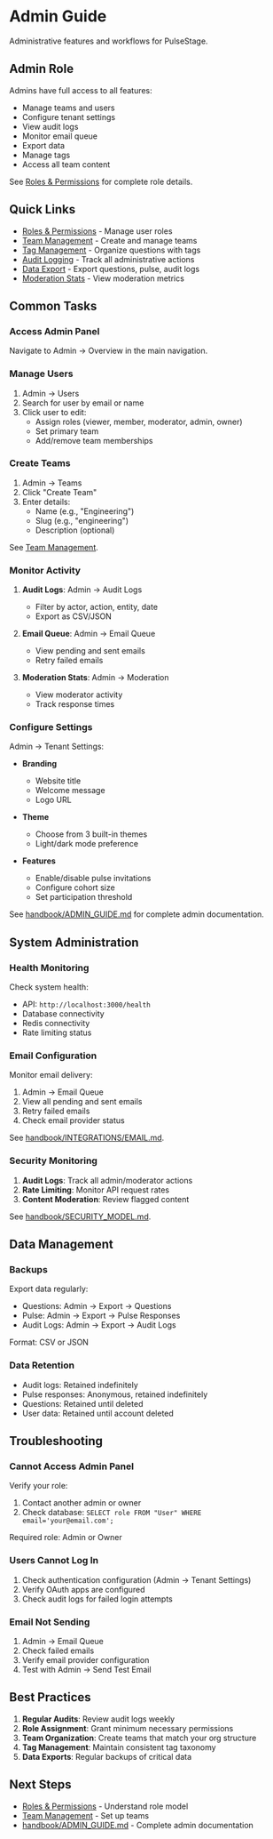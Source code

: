 # Admin Guide

Administrative features and workflows for PulseStage.

## Admin Role

Admins have full access to all features:
- Manage teams and users
- Configure tenant settings
- View audit logs
- Monitor email queue
- Export data
- Manage tags
- Access all team content

See [Roles & Permissions](roles-permissions.md) for complete role details.

## Quick Links

- [Roles & Permissions](roles-permissions.md) - Manage user roles
- [Team Management](team-management.md) - Create and manage teams
- [Tag Management](tag-management.md) - Organize questions with tags
- [Audit Logging](audit-logging.md) - Track all administrative actions
- [Data Export](export.md) - Export questions, pulse, audit logs
- [Moderation Stats](moderation-stats.md) - View moderation metrics

## Common Tasks

### Access Admin Panel

Navigate to Admin → Overview in the main navigation.

### Manage Users

1. Admin → Users
2. Search for user by email or name
3. Click user to edit:
   - Assign roles (viewer, member, moderator, admin, owner)
   - Set primary team
   - Add/remove team memberships

### Create Teams

1. Admin → Teams
2. Click "Create Team"
3. Enter details:
   - Name (e.g., "Engineering")
   - Slug (e.g., "engineering")
   - Description (optional)

See [Team Management](team-management.md).

### Monitor Activity

1. **Audit Logs**: Admin → Audit Logs
   - Filter by actor, action, entity, date
   - Export as CSV/JSON

2. **Email Queue**: Admin → Email Queue
   - View pending and sent emails
   - Retry failed emails

3. **Moderation Stats**: Admin → Moderation
   - View moderator activity
   - Track response times

### Configure Settings

Admin → Tenant Settings:

- **Branding**
  - Website title
  - Welcome message
  - Logo URL

- **Theme**
  - Choose from 3 built-in themes
  - Light/dark mode preference

- **Features**
  - Enable/disable pulse invitations
  - Configure cohort size
  - Set participation threshold

See [handbook/ADMIN_GUIDE.md](../../handbook/ADMIN_GUIDE.md) for complete admin documentation.

## System Administration

### Health Monitoring

Check system health:
- API: `http://localhost:3000/health`
- Database connectivity
- Redis connectivity
- Rate limiting status

### Email Configuration

Monitor email delivery:
1. Admin → Email Queue
2. View all pending and sent emails
3. Retry failed emails
4. Check email provider status

See [handbook/INTEGRATIONS/EMAIL.md](../../handbook/INTEGRATIONS/EMAIL.md).

### Security Monitoring

1. **Audit Logs**: Track all admin/moderator actions
2. **Rate Limiting**: Monitor API request rates
3. **Content Moderation**: Review flagged content

See [handbook/SECURITY_MODEL.md](../../handbook/SECURITY_MODEL.md).

## Data Management

### Backups

Export data regularly:
- Questions: Admin → Export → Questions
- Pulse: Admin → Export → Pulse Responses
- Audit Logs: Admin → Export → Audit Logs

Format: CSV or JSON

### Data Retention

- Audit logs: Retained indefinitely
- Pulse responses: Anonymous, retained indefinitely
- Questions: Retained until deleted
- User data: Retained until account deleted

## Troubleshooting

### Cannot Access Admin Panel

Verify your role:
1. Contact another admin or owner
2. Check database: `SELECT role FROM "User" WHERE email='your@email.com';`

Required role: Admin or Owner

### Users Cannot Log In

1. Check authentication configuration (Admin → Tenant Settings)
2. Verify OAuth apps are configured
3. Check audit logs for failed login attempts

### Email Not Sending

1. Admin → Email Queue
2. Check failed emails
3. Verify email provider configuration
4. Test with Admin → Send Test Email

## Best Practices

1. **Regular Audits**: Review audit logs weekly
2. **Role Assignment**: Grant minimum necessary permissions
3. **Team Organization**: Create teams that match your org structure
4. **Tag Management**: Maintain consistent tag taxonomy
5. **Data Exports**: Regular backups of critical data

## Next Steps

- [Roles & Permissions](roles-permissions.md) - Understand role model
- [Team Management](team-management.md) - Set up teams
- [handbook/ADMIN_GUIDE.md](../../handbook/ADMIN_GUIDE.md) - Complete admin documentation
